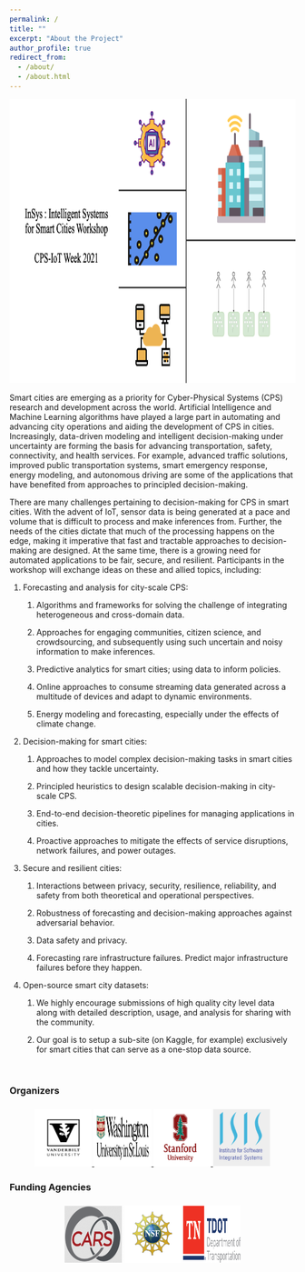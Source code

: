 ```yaml
---
permalink: /
title: ""
excerpt: "About the Project"
author_profile: true
redirect_from: 
  - /about/
  - /about.html
---
```

<div style="text-align:center">
  <img src="images/insys.png" height="500px" width="100%" />
</div>


Smart cities are emerging as a priority for Cyber-Physical Systems (CPS) research and development across the world. Artificial Intelligence and Machine Learning algorithms have played a large part in automating and advancing city operations and aiding the development of CPS in cities. Increasingly, data-driven modeling and intelligent decision-making under uncertainty are forming the basis for advancing transportation, safety, connectivity, and health services. For example, advanced traffic solutions, improved public transportation systems, smart emergency response, energy modeling, and autonomous driving are some of the applications that have benefited from approaches to principled decision-making.

There are many challenges pertaining to decision-making for CPS in smart cities. With the advent of IoT, sensor data is being generated at a pace and volume that is difficult to process and make inferences from. Further, the needs of the cities dictate that much of the processing happens on the edge, making it imperative that fast and tractable approaches to decision-making are designed. At the same time, there is a growing need for automated applications to be fair, secure, and resilient. Participants in the workshop will exchange ideas on these and allied topics, including:


<ol>
<li><p>Forecasting and analysis for city-scale CPS:</p>
<ol>
<li><p>Algorithms and frameworks for solving the challenge of integrating heterogeneous and cross-domain data.</p></li>
<li><p>Approaches for engaging communities, citizen science, and crowdsourcing, and subsequently using such uncertain and noisy information to make inferences.</p></li>
<li><p>Predictive analytics for smart cities; using data to inform policies.</p></li>
<li><p>Online approaches to consume streaming data generated across a multitude of devices and adapt to dynamic environments.</p></li>
<li><p>Energy modeling and forecasting, especially under the effects of climate change.</p></li>
</ol></li>
<li><p>Decision-making for smart cities:</p>
<ol>
<li><p>Approaches to model complex decision-making tasks in smart cities and how they tackle uncertainty.</p></li>
<li><p>Principled heuristics to design scalable decision-making in city-scale CPS.</p></li>
<li><p>End-to-end decision-theoretic pipelines for managing applications in cities.</p></li>
<li><p>Proactive approaches to mitigate the effects of service disruptions, network failures, and power outages.</p></li>
</ol></li>
<li><p>Secure and resilient cities:</p>
<ol>
<li><p>Interactions between privacy, security, resilience, reliability, and safety from both theoretical and operational perspectives.</p></li>
<li><p>Robustness of forecasting and decision-making approaches against adversarial behavior.</p></li>
<li><p>Data safety and privacy.</p></li>
<li><p>Forecasting rare infrastructure failures. Predict major infrastructure failures before they happen.</p></li>
</ol></li>
<li><p>Open-source smart city datasets:</p>
<ol>
<li><p>We highly encourage submissions of high quality city level data along with detailed description, usage, and analysis for sharing with the community.</p></li>
<li><p>Our goal is to setup a sub-site (on Kaggle, for example) exclusively for smart cities that can serve as a one-stop data source.</p></li>
</ol></li>
</ol>
</ul>

<br>


  <h3>Organizers<h3>
  <div style="text-align:center">
  <a href="https://www.vanderbilt.edu/">
  <img src="images/vu.jpg" height="100px" width="20%" />
  </a>
    <a href="https://www.wustl.edu/">
    <img src="images/wustl.png" height="100px" width="20%" />
    </a>
        <a href="https://www.stanford.edu/">
  <img src="images/stanford.png" height="100px" width="20%" />
  </a>
   <a href="https://www.isis.vanderbilt.edu/">
  <img src="images/isisLogo.png" height="100px" width="20%" /> </a>
 </div>
 
  <h3>Funding Agencies<h3>
  <div style="text-align:center">
  <img src="images/CARS.png" height="100px" width="20%" /> 
  <img src="images/NSF.png" height="100px" width="20%" /> 
  <img src="images/TN_TDOT-ColorPMS.png" height="100px" width="20%" />  
  </div>
 


      
